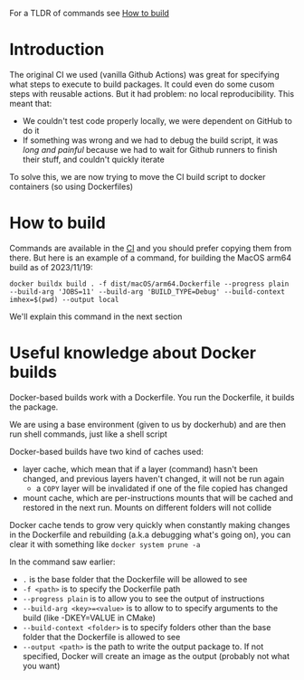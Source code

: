 For a TLDR of commands see [How to build](#How-to-build)

# Introduction

The original CI we used (vanilla Github Actions) was great for specifying what steps to execute to build packages. It could even do some cusom steps with reusable actions. But it had problem: no local reproducibility. This meant that:
- We couldn't test code properly locally, we were dependent on GitHub to do it
- If something was wrong and we had to debug the build script, it was *long and painful* because we had to wait for Github runners to finish their stuff, and couldn't quickly iterate

To solve this, we are now trying to move the CI build script to docker containers (so using Dockerfiles)

# How to build

Commands are available in the [CI](../../.github/workflows/build.yml) and you should prefer copying them from there. But here is an example of a command, for building the MacOS arm64 build as of 2023/11/19:
```
docker buildx build . -f dist/macOS/arm64.Dockerfile --progress plain --build-arg 'JOBS=11' --build-arg 'BUILD_TYPE=Debug' --build-context imhex=$(pwd) --output local
```

We'll explain this command in the next section

# Useful knowledge about Docker builds

Docker-based builds work with a Dockerfile. You run the Dockerfile, it builds the package.

We are using a base environment (given to us by dockerhub) and are then run shell commands, just like a shell script

Docker-based builds have two kind of caches used:
- layer cache, which mean that if a layer (command) hasn't been changed, and previous layers haven't changed, it will not be run again
    - a `COPY` layer will be invalidated if one of the file copied has changed
- mount cache, which are per-instructions mounts that will be cached and restored in the next run. Mounts on different folders will not collide

Docker cache tends to grow very quickly when constantly making changes in the Dockerfile and rebuilding (a.k.a debugging what's going on), you can clear it with something like `docker system prune -a`

In the command saw earlier:
- `.` is the base folder that the Dockerfile will be allowed to see
- `-f <path>` is to specify the Dockerfile path
- `--progress plain` is to allow you to see the output of instructions
- `--build-arg <key>=<value>` is to allow to to specify arguments to the build (like -DKEY=VALUE in CMake)
- `--build-context <folder>` is to specify folders other than the base folder that the Dockerfile is allowed to see
- `--output <path>` is the path to write the output package to. If not specified, Docker will create an image as the output (probably not what you want)
